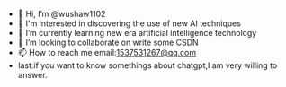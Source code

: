 - 👋 Hi, I’m @wushaw1102
- 👀 I'm interested in discovering the use of new AI techniques
- 🌱 I’m currently learning new era artificial intelligence technology
- 💞️ I’m looking to collaborate on write some CSDN
- 📫 How to reach me email:1537531267@qq.com
- last:if you want to know somethings about chatgpt,I am very willing to answer.

<!---
wushaw1102/wushaw1102 is a ✨ special ✨ repository because its `README.md` (this file) appears on your GitHub profile.
You can click the Preview link to take a look at your changes.
--->
